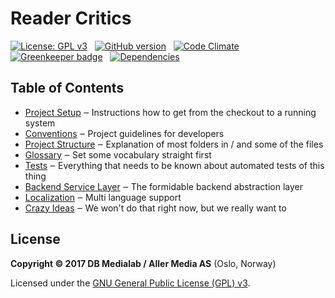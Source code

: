 # Reader Critics

[![License: GPL v3](https://img.shields.io/badge/License-GPL%20v3-blue.svg)](http://www.gnu.org/licenses/gpl-3.0)
&nbsp;
[![GitHub version](https://badge.fury.io/gh/dbmedialab%2Freader-critics.svg)](https://badge.fury.io/gh/dbmedialab%2Freader-critics)
&nbsp;
[![Code Climate](https://codeclimate.com/github/dbmedialab/reader-critics/badges/gpa.svg)](https://codeclimate.com/github/dbmedialab/reader-critics)
&nbsp;
[![Greenkeeper badge](https://badges.greenkeeper.io/dbmedialab/Reader-critics.svg?token=a55103c0252ec9f2b14f7bb9af0229280aeba52887991f94b78b271f245e9f0c)](https://greenkeeper.io/)
&nbsp;
[![Dependencies](https://david-dm.org/dbmedialab/reader-critics/status.svg)](https://david-dm.org/dbmedialab/reader-critics)

## Table of Contents

* [Project Setup](doc/project-setup.md) ‒ Instructions how to get from the checkout to a running system
* [Conventions](doc/conventions.md) ‒ Project guidelines for developers
* [Project Structure](doc/project-structure.md) ‒ Explanation of most folders in / and some of the files
* [Glossary](doc/glossary.md) ‒ Set some vocabulary straight first
* [Tests](doc/tests.md) ‒ Everything that needs to be known about automated tests of this thing
* [Backend Service Layer](doc/backend-service-layer.md) ‒ The formidable backend abstraction layer
* [Localization](doc/localization.md) ‒ Multi language support
* [Crazy Ideas](doc/think-about-these-crazy-ideas.md) ‒ We won't do that right now, but we really want to

## License

**Copyright © 2017 DB Medialab / Aller Media AS** (Oslo, Norway)

Licensed under the [GNU General Public License (GPL) v3](LICENSE.txt).
